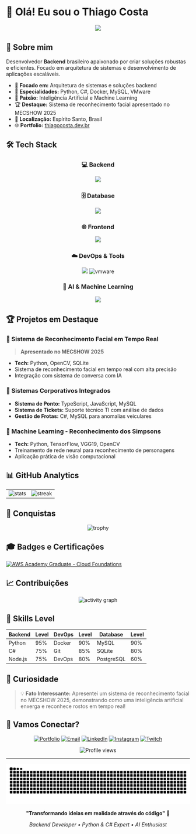# 👋 Olá! Eu sou o Thiago Costa

<div align="center">
  <img src="https://readme-typing-svg.herokuapp.com/?font=Righteous&size=35&center=true&vCenter=true&width=600&height=70&duration=4000&lines=Backend+Developer;Python+%26+C%23+Specialist;AI+%26+Machine+Learning;Building+Scalable+Solutions;&color=8A2BE2" />
</div>

## 🚀 Sobre mim

Desenvolvedor **Backend** brasileiro apaixonado por criar soluções robustas e eficientes. Focado em arquitetura de sistemas e desenvolvimento de aplicações escaláveis.

- 🔭 **Focado em:** Arquitetura de sistemas e soluções backend
- 🎯 **Especialidades:** Python, C#, Docker, MySQL, VMware
- 🤖 **Paixão:** Inteligência Artificial e Machine Learning
- 🏆 **Destaque:** Sistema de reconhecimento facial apresentado no MECSHOW 2025
- 📍 **Localização:** Espírito Santo, Brasil
- 🌐 **Portfolio:** [thiagocosta.dev.br](https://thiagocosta.dev.br)

## 🛠️ Tech Stack

<div align="center">

### 💻 Backend
<div>
  <img src="https://skillicons.dev/icons?i=python,cs,nodejs" height="50"/>
</div>

### 🗄️ Database
<div>
  <img src="https://skillicons.dev/icons?i=mysql,sqlite,postgres,mongodb" height="50"/>
</div>

### 🌐 Frontend
<div>
  <img src="https://skillicons.dev/icons?i=react,typescript,tailwind,html,css" height="50"/>
</div>

### ☁️ DevOps & Tools
<div>
  <img src="https://skillicons.dev/icons?i=docker,git,vscode,postman" height="50"/>
  <img src="https://skills.syvixor.com/api/icons?i=vmware" height="50" alt="vmware"/>
</div>

### 🤖 AI & Machine Learning
<div>
  <img src="https://skillicons.dev/icons?i=opencv,tensorflow,python" height="50"/>
</div>

</div>

## 🏆 Projetos em Destaque

### 🤖 Sistema de Reconhecimento Facial em Tempo Real
> **Apresentado no MECSHOW 2025**
- **Tech:** Python, OpenCV, SQLite
- Sistema de reconhecimento facial em tempo real com alta precisão
- Integração com sistema de conversa com IA

### 🎯 Sistemas Corporativos Integrados
- **Sistema de Ponto:** TypeScript, JavaScript, MySQL
- **Sistema de Tickets:** Suporte técnico TI com análise de dados
- **Gestão de Frotas:** C#, MySQL para anomalias veiculares

### 🧠 Machine Learning - Reconhecimento dos Simpsons
- **Tech:** Python, TensorFlow, VGG19, OpenCV
- Treinamento de rede neural para reconhecimento de personagens
- Aplicação prática de visão computacional

## 📊 GitHub Analytics

<div align="center">
  <table>
    <tr>
      <td><img src="https://github-readme-stats.vercel.app/api?username=thiagocaltoe&hide_title=false&hide_rank=false&show_icons=true&include_all_commits=true&count_private=true&disable_animations=false&theme=tokyonight&locale=pt-br&hide_border=true&bg_color=0D1117" height="165" alt="stats" /></td>
      <td><img src="https://streak-stats.demolab.com?user=thiagocaltoe&locale=pt-br&mode=weekly&theme=tokyonight&hide_border=true&border_radius=5&background=0D1117" height="165" alt="streak" /></td>
    </tr>
  </table>
</div>

## 🏅 Conquistas

<div align="center">
  <img src="https://github-profile-trophy.vercel.app/?username=thiagocaltoe&theme=tokyonight&no-frame=true&no-bg=true&margin-w=4&row=2&column=4" alt="trophy" />
</div>

## 🎓 Badges e Certificações

<div align="left">
  <a href="https://www.credly.com/badges/90171a70-4c9b-4533-b15b-a339693365c9" target="_blank">
    <img src="https://images.credly.com/images/73e4a58b-a8ef-41a3-a7db-9183dd269882/image.png" alt="AWS Academy Graduate - Cloud Foundations" width="110" height="110"/>
  </a>
</div>

## 📈 Contribuições

<div align="center">
  <img src="https://github-readme-activity-graph.vercel.app/graph?username=thiagocaltoe&theme=tokyo-night&bg_color=0D1117&color=7c3aed&line=8b5cf6&point=a855f7&area=true&hide_border=true" alt="activity graph" />
</div>

## 🎯 Skills Level

<div align="center">

| **Backend** | **Level** | **DevOps** | **Level** | **Database** | **Level** |
|-------------|-----------|------------|-----------|--------------|-----------|
| Python      | 95%       | Docker     | 90%       | MySQL        | 90%       |
| C#          | 75%       | Git        | 85%       | SQLite       | 80%       |
| Node.js     | 75%       | DevOps     | 80%       | PostgreSQL   | 60%       |

</div>

## 🌟 Curiosidade

> 💡 **Fato Interessante:** Apresentei um sistema de reconhecimento facial no MECSHOW 2025, demonstrando como uma inteligência artificial enxerga e reconhece rostos em tempo real!

## 🤝 Vamos Conectar?

<div align="center">
  
[![Portfolio](https://img.shields.io/badge/Portfolio-thiagocosta.dev.br-8A2BE2?style=for-the-badge&logo=firefox&logoColor=white)](https://thiagocosta.dev.br)
[![Email](https://img.shields.io/badge/Email-contato@cloudberry.dev.br-red?style=for-the-badge&logo=gmail&logoColor=white)](mailto:contato@cloudberry.dev.br)
[![LinkedIn](https://img.shields.io/badge/LinkedIn-thiagocosta1-0077B5?style=for-the-badge&logo=linkedin&logoColor=white)](https://www.linkedin.com/in/thiagocosta1/)
[![Instagram](https://img.shields.io/badge/Instagram-thiagocaltoe-E4405F?style=for-the-badge&logo=instagram&logoColor=white)](https://www.instagram.com/thiagocaltoe/)
[![Twitch](https://img.shields.io/badge/Twitch-offredbr-9146FF?style=for-the-badge&logo=twitch&logoColor=white)](https://www.twitch.tv/offredbr)

</div>

<div align="center">
  <img src="https://komarev.com/ghpvc/?username=thiagocaltoe&style=for-the-badge&color=8A2BE2" alt="Profile views" />
</div>

---

<div align="center">
  <img src="https://raw.githubusercontent.com/thiagocaltoe/thiagocaltoe/output/snake.svg" alt="Snake animation" />
</div>

<div align="center">
  
**"Transformando ideias em realidade através do código"** 🚀

*Backend Developer • Python & C# Expert • AI Enthusiast*

</div>
